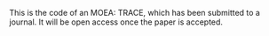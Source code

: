 This is the code of an MOEA: TRACE, which has been submitted to a journal. It will be open access once the paper is accepted.
